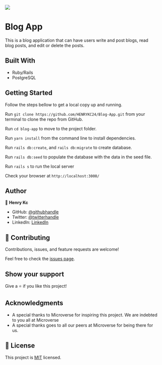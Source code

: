 
![](https://img.shields.io/badge/Microverse-blueviolet)

# Blog App

This is a blog application that can have users write and post blogs, read blog posts, and edit or delete the posts.

## Built With

- Ruby/Rails
- PostgreSQL

## Getting Started
Follow the steps bellow to get a local copy up and running.

Run `git clone https://github.com/HENRYKC24/Blog-App.git` from your terminal to clone the repo from GitHub.

Run `cd blog-app` to move to the project folder.

Run `yarn install` from the command line to install dependencies.

Run `rails db:create`, and `rails db:migrate` to create database.

Run `rails db:seed` to populate the database with the data in the seed file.

Run `rails s` to run the local server

Check your browser at `http://localhost:3000/`


## Author

👤 **Henry Kc**

- GitHub: [@githubhandle](https://github.com/henrykc24)
- Twitter: [@twitterhandle](https://twitter.com/henrykc24)
- LinkedIn: [LinkedIn](https://linkedin.com/in/henry-kc)

## 🤝 Contributing

Contributions, issues, and feature requests are welcome!

Feel free to check the [issues page](https://github.com/HENRYKC24/Blog_App/issues).

## Show your support

Give a ⭐️ if you like this project!

## Acknowledgments

- A special thanks to Microverse for inspiring this project. We are indebted to you all at Microverse
- A special thanks goes to all our peers at Microverse for being there for us.

## 📝 License

This project is [MIT](./MIT.md) licensed.

